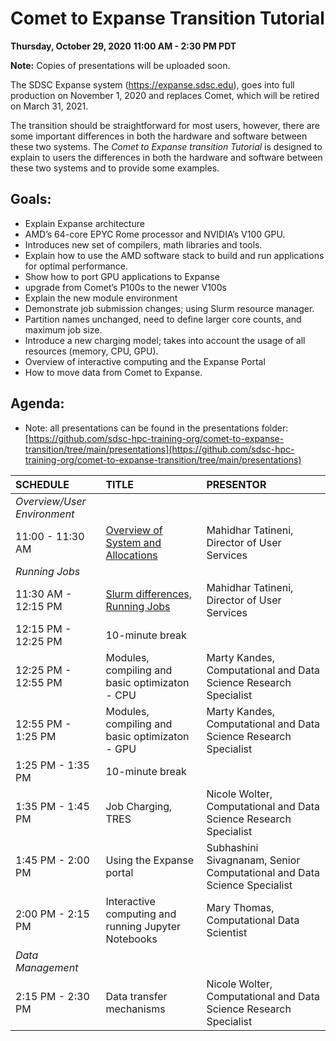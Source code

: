 # Comet to Expanse Transition Tutorial

**Thursday, October 29, 2020**
**11:00 AM - 2:30 PM PDT**

**Note:** Copies of presentations will be uploaded soon.

The SDSC Expanse system (https://expanse.sdsc.edu), goes into full production on November 1, 2020 and replaces Comet, which will be retired on March 31, 2021. 

The transition should be straightforward for most users, however, there are some important differences in both the hardware and software between these two systems. The _Comet to Expanse transition Tutorial_ is designed to explain to users the differences in both the hardware and software between these two systems and to provide some examples. 

## Goals:
* Explain Expanse architecture 
* AMD’s 64-core EPYC Rome processor and NVIDIA’s V100 GPU. 
* Introduces new set of compilers, math libraries and tools. 
* Explain how to use the AMD software stack to build and run applications for optimal performance. 
* Show how to port GPU applications to Expanse
* upgrade from Comet’s P100s to the newer V100s
* Explain the new module environment
* Demonstrate job submission changes; using Slurm resource manager. 
* Partition names unchanged, need to define larger core counts, and maximum job size. 
* Introduce a new charging model; takes into account the usage of all resources (memory, CPU, GPU). 
* Overview of interactive computing and the Expanse Portal 
* How to move data from Comet to Expanse.

## Agenda:
* Note: all presentations can be found in the presentations folder: [https://github.com/sdsc-hpc-training-org/comet-to-expanse-transition/tree/main/presentations](https://github.com/sdsc-hpc-training-org/comet-to-expanse-transition/tree/main/presentations)

| **SCHEDULE**	| **TITLE**	| **PRESENTOR** | 
| :----------- | :----------- | :----------- | 
|_Overview/User Environment_  |
| 11:00 - 11:30 AM	| [Overview of System and Allocations](https://github.com/sdsc-hpc-training-org/comet-to-expanse-transition/blob/main/presentations/MTatineni_Expanse_Overview.pdf)	| Mahidhar Tatineni, Director of User Services| 
| _Running Jobs_	 |  | |
| 11:30 AM - 12:15 PM| 	[Slurm differences, Running Jobs]()	| Mahidhar Tatineni, Director of User Services| 
| 12:15 PM - 12:25 PM| 	10-minute break	| | 
| 12:25 PM - 12:55 PM| 	Modules, compiling and basic optimizaton - CPU	| Marty Kandes, Computational and Data Science Research Specialist| 
| 12:55 PM - 1:25 PM	| Modules, compiling and basic optimizaton - GPU	| Marty Kandes, Computational and Data Science Research Specialist| 
| 1:25 PM - 1:35 PM	| 10-minute break	| | 
| 1:35 PM - 1:45 PM	| Job Charging, TRES	| Nicole Wolter, Computational and Data Science Research Specialist| 
| 1:45 PM - 2:00 PM	| Using the Expanse portal 	| Subhashini Sivagnanam, Senior Computational and Data Science Specialist| 
| 2:00 PM - 2:15 PM	| Interactive computing and running Jupyter Notebooks	| Mary Thomas, Computational Data Scientist| 
| _Data Management_	| | | 	
| 2:15 PM - 2:30 PM	| Data transfer mechanisms	|Nicole Wolter, Computational and Data Science Research Specialist| 

